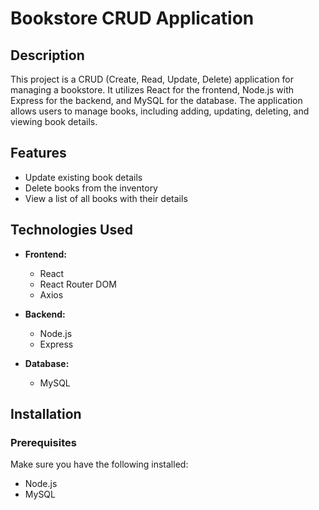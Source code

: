 # Bookstore CRUD Application

## Description

This project is a CRUD (Create, Read, Update, Delete) application for managing a bookstore. It utilizes React for the frontend, Node.js with Express for the backend, and MySQL for the database. The application allows users to manage books, including adding, updating, deleting, and viewing book details.

## Features


- Update existing book details
- Delete books from the inventory
- View a list of all books with their details


## Technologies Used

- **Frontend:**
  - React
  - React Router DOM
  - Axios

- **Backend:**
  - Node.js
  - Express

- **Database:**
  - MySQL

## Installation

### Prerequisites

Make sure you have the following installed:

- Node.js
- MySQL


